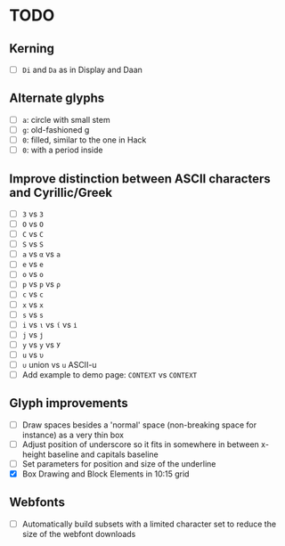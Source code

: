 # TODO

## Kerning

- [ ] `Di` and `Da` as in Display and Daan

## Alternate glyphs

- [ ] `a`: circle with small stem
- [ ] `g`: old-fashioned g
- [ ] `0`: filled, similar to the one in Hack
- [ ] `0`: with a period inside

## Improve distinction between ASCII characters and Cyrillic/Greek

- [ ] `3` vs `З`
- [ ] `O` vs `О`
- [ ] `C` vs `С`
- [ ] `S` vs `Ѕ`
- [ ] `a` vs `α` vs `а`
- [ ] `e` vs `е`
- [ ] `o` vs `о`
- [ ] `p` vs `р` vs `ρ`
- [ ] `c` vs `с`
- [ ] `x` vs `х`
- [ ] `s` vs `ѕ`
- [ ] `i` vs `ι` vs `ί` vs `і`
- [ ] `j` vs `ј`
- [ ] `y` vs `у` vs `У`
- [ ] `u` vs `υ`
- [ ] `∪` union vs `u` ASCII-u
- [ ] Add example to demo page: `CONTEXT` vs `СОΝТЕХТ`

## Glyph improvements

- [ ] Draw spaces besides a 'normal' space (non-breaking space for instance) as a very thin box
- [ ] Adjust position of underscore so it fits in somewhere in between x-height baseline and capitals baseline
- [ ] Set parameters for position and size of the underline
- [x] Box Drawing and Block Elements in 10:15 grid

## Webfonts

- [ ] Automatically build subsets with a limited character set to reduce the size of the webfont downloads
